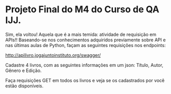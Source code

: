 # Projeto Final do M4 do Curso de QA IJJ.

Sim, ela voltou! Aquela que é a mais temida: atividade de requisição em APIs!!
Baseando-se nos conhecimentos adquiridos previamente sobre API e nas últimas aulas de  Python, façam as seguintes requisições nos endpoints:

http://apilivro.jogajuntoinstituto.org/swagger/

Cadastre 4 livros, com as seguintes informações em um json: 
Título, Autor, Gênero e Edição.

Faça requisições GET em todos os livros e veja se os cadastrados por você estão disponíveis.

